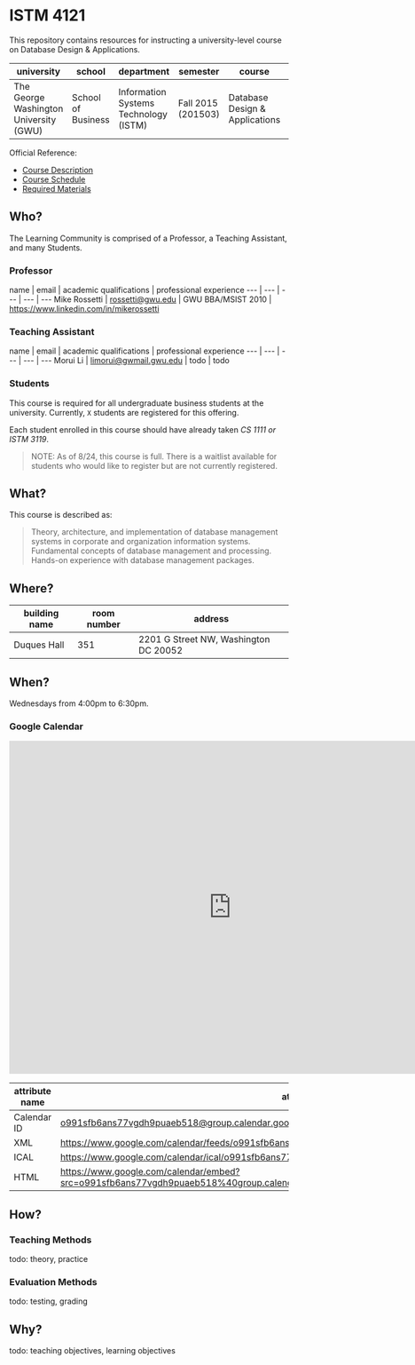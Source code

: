 # ISTM 4121

This repository contains resources for instructing a university-level course on Database Design & Applications.

university | school | department | semester | course | section | credits
--- | --- | --- | --- | --- | --- | ---
The George Washington University (GWU) | School of Business | Information Systems Technology (ISTM) | Fall 2015 (201503)| Database Design & Applications | Wednesday Evenings (10) | 3

Official Reference:

 + [Course Description ](http://my.gwu.edu/mod/pws/courses.cfm?campId=1&termId=201503&subjId=ISTM)
 + [Course Schedule](http://my.gwu.edu/mod/pws/courses.cfm?campId=1&termId=201503&subjId=ISTM)
 + [Required Materials](http://www.bkstr.com/webapp/wcs/stores/servlet/booklookServlet?bookstore_id-1=122&term_id-1=201503&div-1=&dept-1=ISTM&course-1=4121&section-1=10)

## Who?

The Learning Community is comprised of a Professor, a Teaching Assistant, and many Students.

### Professor

name | email | academic qualifications | professional experience
--- | --- | --- | --- | ---
Mike Rossetti | [rossetti@gwu.edu](mailto:rossetti@gwu.edu) | GWU BBA/MSIST 2010 | https://www.linkedin.com/in/mikerossetti

### Teaching Assistant

name | email | academic qualifications | professional experience
--- | --- | --- | --- | ---
Morui Li | [limorui@gwmail.gwu.edu](mailto:limorui@gwmail.gwu.edu) | todo | todo

### Students

This course is required for all undergraduate business students at the university. Currently,
`X` students are registered for this offering.

Each student enrolled in this course should have already taken *CS 1111 or ISTM 3119*.

> NOTE: As of 8/24, this course is full. There is a waitlist available for students who would like to register but are not currently registered.

## What?

This course is described as:

> Theory, architecture, and implementation of database management systems in corporate and organization information systems. Fundamental concepts of database management and processing. Hands-on experience with database management packages.

## Where?

building name | room number | address
--- | --- | ---
Duques Hall |  351 | 2201 G Street NW, Washington DC 20052

## When?

Wednesdays from 4:00pm to 6:30pm.

### Google Calendar

<iframe src="https://www.google.com/calendar/embed?src=o991sfb6ans77vgdh9puaeb518%40group.calendar.google.com&ctz=America/New_York" style="border: 0" width="800" height="600" frameborder="0" scrolling="no"></iframe>

attribute name | attribute value
--- | ---
Calendar ID | o991sfb6ans77vgdh9puaeb518@group.calendar.google.com
XML | https://www.google.com/calendar/feeds/o991sfb6ans77vgdh9puaeb518%40group.calendar.google.com/public/basic
ICAL | https://www.google.com/calendar/ical/o991sfb6ans77vgdh9puaeb518%40group.calendar.google.com/public/basic.ics
HTML | https://www.google.com/calendar/embed?src=o991sfb6ans77vgdh9puaeb518%40group.calendar.google.com&ctz=America/New_York


## How?

### Teaching Methods

todo: theory, practice

### Evaluation Methods

todo: testing, grading

## Why?

todo: teaching objectives, learning objectives
